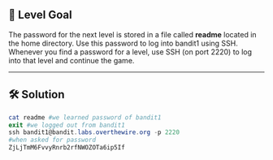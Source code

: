 ## 🔐 Level Goal

The password for the next level is stored in a file called **readme** located in the home directory. Use this password to log into bandit1 using SSH. Whenever you find a password for a level, use SSH (on port 2220) to log into that level and continue the game.

---

## 🛠️ Solution

```powershell
cat readme #we learned password of bandit1
exit #we logged out from bandit1
ssh bandit1@bandit.labs.overthewire.org -p 2220
#when asked for password
ZjLjTmM6FvvyRnrb2rfNWOZOTa6ip5If
```